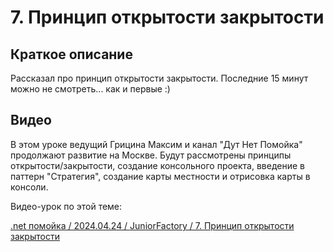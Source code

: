 ﻿# 7. Принцип открытости закрытости

## Краткое описание

Рассказал про принцип открытости закрытости. Последние 15 минут можно не смотреть... как и первые :)

## Видео

В этом уроке ведущий Грицина Максим и канал "Дут Нет Помойка" продолжают развитие на Москве. 
Будут рассмотрены принципы открытости/закрытости, создание консольного проекта, введение в паттерн "Стратегия", 
создание карты местности и отрисовка карты в консоли.

Видео-урок по этой теме:

[.net помойка / 2024.04.24 / JuniorFactory / 7. Принцип открытости закрытости](https://www.youtube.com/watch?v=kvd5kL5T-os)
